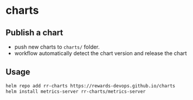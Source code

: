 # charts

## Publish a chart

- push new charts to `charts/` folder. 
- workflow automatically detect the chart version and release the chart

## Usage

```sh
helm repo add rr-charts https://rewards-devops.github.io/charts
helm install metrics-server rr-charts/metrics-server
```

